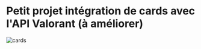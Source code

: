 # Petit projet intégration de cards avec l'API Valorant (à améliorer)

![cards](https://i.ibb.co/HBS9BTq/cards.png)

